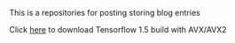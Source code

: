 This is a repositories for posting storing blog entries

Click [here] to download Tensorflow 1.5 build with AVX/AVX2 

[here]:https://github.com/faisalthaheem/tensorflow-windows
